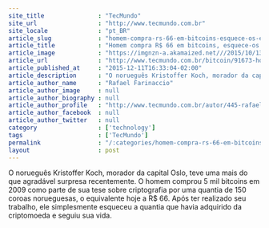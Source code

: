 ```yaml
---
site_title               : "TecMundo"
site_url                 : "http://www.tecmundo.com.br"
site_locale              : "pt_BR"
article_slug             : "homem-compra-rs-66-em-bitcoins-esquece-os-e-hoje-eles-valem-rs-8-5-milhoes"
article_title            : "Homem compra R$ 66 em bitcoins, esquece-os e hoje eles valem R$ 8,5 milhões"
article_image            : "https://imgnzn-a.akamaized.net///2015/10/13/13115936323302-t1200x480.jpg"
article_url              : "http://www.tecmundo.com.br/bitcoin/91673-homem-compra-r-66-bitcoins-esquece-eles-valem-r-8-5-milhoes.htm"
article_published_at     : "2015-12-11T16:33:04-02:00"
article_description      : "O norueguês Kristoffer Koch, morador da capital Oslo, teve uma mais do que agradável surpresa recentemente. O homem comprou 5 mil bitcoins em 2009 como parte de sua tese sobre criptografia por uma quantia de 150 coroas norueguesas, o equivalente hoje a R$ 66. Após ter realizado seu trabalho, ele simplesmente esqueceu a quantia que havia adquirido da criptomoeda e seguiu sua vida."
article_author_name      : "Rafael Farinaccio"
article_author_image     : null
article_author_biography : null
article_author_profile   : "http://www.tecmundo.com.br/autor/445-rafael-farinaccio/"
article_author_facebook  : null
article_author_twitter   : null
category                 : ['technology']
tags                     : ['TecMundo']
permalink                : "/:categories/homem-compra-rs-66-em-bitcoins-esquece-os-e-hoje-eles-valem-rs-8-5-milhoes/"
layout                   : post
---
```


O norueguês Kristoffer Koch, morador da capital Oslo, teve uma mais do que agradável surpresa recentemente. O homem comprou 5 mil bitcoins em 2009 como parte de sua tese sobre criptografia por uma quantia de 150 coroas norueguesas, o equivalente hoje a R$ 66. Após ter realizado seu trabalho, ele simplesmente esqueceu a quantia que havia adquirido da criptomoeda e seguiu sua vida.
